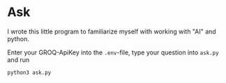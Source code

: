 # Ask

I wrote this little program to familiarize myself with working with "AI" and python.

Enter your GROQ-ApiKey into the `.env`-file, type your question into `ask.py` and run

```bash
python3 ask.py
```
